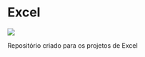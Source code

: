 # Excel

<img src="https://http2.mlstatic.com/D_NQ_NP_535815-MLB25305185358_012017-O.jpg">

Repositório criado para os projetos de Excel
